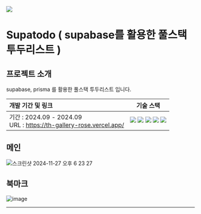 <img src="https://capsule-render.vercel.app/api?type=waving&color=64d8fe&height=150&section=header" />

# Supatodo ( supabase를 활용한 풀스택 투두리스트 )

## 프로젝트 소개
supabase, prisma 를 활용한 풀스택 투두리스트 입니다.

개발 기간 및 링크|기술 스택|
|:---|:---:|
|기간 : 2024.09 - 2024.09<br>URL : <https://th-gallery-rose.vercel.app/><br>|<img src="https://img.shields.io/badge/Typescript-000?style=flat-square&logo=typescript&logoColor=#3178C6"/> <img src="https://img.shields.io/badge/ReactJs-000?style=flat-square&logo=react&logoColor=#61DAFB"/> <img src="https://img.shields.io/badge/NextJs-000?style=flat-square&logo=nextdotjs&logoColor=#000000"/> <img src="https://img.shields.io/badge/Prisma-000?style=flat-square&logo=prisma&logoColor=#61DAFB"/> <img src="https://img.shields.io/badge/TailwindCss-000?style=flat-square&logo=tailwindcss&logoColor=#06B6D4"/>

## 메인 
![스크린샷 2024-11-27 오후 6 23 27](https://github.com/user-attachments/assets/a37e519b-1fd6-446a-b15d-ceea2ec3f8fb)

## 북마크
![image](https://github.com/user-attachments/assets/d86ab664-0096-45ed-a8d3-f5c34d769f2b)


---
